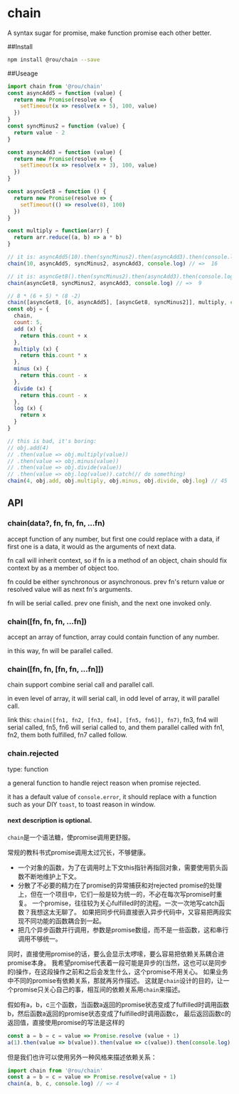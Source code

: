 # chain
A syntax sugar for promise, make function promise each other better.

##Install

```bash
npm install @rou/chain --save
```

##Useage

```javascript
import chain from '@rou/chain'
const asyncAdd5 = function (value) {
  return new Promise(resolve => {
    setTimeout(x => resolve(x + 5), 100, value)
  })
}
const syncMinus2 = function (value) {
  return value - 2
}

const asyncAdd3 = function (value) {
  return new Promise(resolve => {
    setTimeout(x => resolve(x + 3), 100, value)
  })
}

const asyncGet8 = function () {
  return new Promise(resolve => {
    setTimeout(() => resolve(8), 100)
  })
}

const multiply = function(arr) {
  return arr.reduce((a, b) => a * b)
}

// it is: asyncAdd5(10).then(syncMinus2).then(asyncAdd3).then(console.log).catch(/* do something*/)
chain(10, asyncAdd5, syncMinus2, asyncAdd3, console.log) // =>  16

// it is: asyncGet8().then(syncMinus2).then(asyncAdd3).then(console.log).catch(/* do something*/)
chain(asyncGet8, syncMinus2, asyncAdd3, console.log) // =>  9

// 8 * (6 + 5) * (8 -2)
chain([asyncGet8, [6, asyncAdd5], [asyncGet8, syncMinus2]], multiply, console.log) // => 528
const obj = {
  chain,
  count: 5,
  add (x) {
    return this.count + x
  },
  multiply (x) {
    return this.count * x
  },
  minus (x) {
    return this.count - x
  },
  divide (x) {
    return this.count - x
  },
  log (x) {
    return x
  }
}

// this is bad, it's boring: 
// obj.add(4)
// .then(value => obj.multiply(value))
// .then(value => obj.minus(value))
// .then(value => obj.divide(value))
// .then(value => obj.log(value)).catch(// do something)
chain(4, obj.add, obj.multiply, obj.minus, obj.divide, obj.log) // 45

```

## API

### chain(data?, fn, fn, fn, ...fn)

accept function of any number, but first one could replace with a data, 
if first one is a data, it would as the arguments of next data.

fn call will inherit context, so if fn is a method of an object, chain should fix context by as a member of object too.

fn could be either synchronous or asynchronous. prev fn's return value or resolved value will as next fn's arguments.

fn will be serial called. prev one finish, and the next one invoked only.

### chain([fn, fn, fn, ...fn])

accept an array of function, array could contain function of any number.

in this way, fn will be parallel called.

### chain([fn, fn, [fn, fn, ...fn]])

chain support combine serial call and parallel call.

in even level of array, it will serial call, in odd level of array, it will parallel call.

link this: `chain([fn1, fn2, [fn3, fn4], [fn5, fn6]], fn7)`, fn3, fn4 will serial called, fn5, fn6 will serial called to, 
and them parallel called with fn1, fn2, them both fulfilled, fn7 called follow.

### chain.rejected

type: function

a general function to handle reject reason when promise rejected. 

it has a default value of `console.error`, it should replace with a function such as your DIY `toast`, to toast reason in window.


#### next description is optional.

`chain`是一个语法糖，使promise调用更舒服。

常规的教科书式promise调用太过冗长，不够健康。

+ 一个对象的函数，为了在调用时上下文this指针再指回对象，需要使用箭头函数不断地维护上下文。
+ 分散了不必要的精力在了promise的异常捕获和对rejected promise的处理上，但在一个项目中，它们一般是较为统一的，不必在每次写promise时重复。
一个promise，往往较为关心fulfilled时的流程。一次一次地写catch函数？我想这太无聊了。
如果把同步代码直接嵌入异步代码中，又容易把两段实现不同功能的函数耦合到一起。
+ 把几个异步函数并行调用，参数是promise数组，而不是一些函数，这和串行调用不够统一。

同时，直接使用promise的话，要么会显示太啰嗦，要么容易把依赖关系耦合进promise本身。
我希望promise代表着一段可能是异步的(当然，这也可以是同步的)操作，在这段操作之前和之后会发生什么，这个promise不用关心。
如果业务中不同的promise有依赖关系，那就再另作描述。
这就是`chain`设计的目的，让一个promise只关心自己的事，相互间的依赖关系用`chain`来描述。

假如有a，b，c三个函数，当函数a返回的promise状态变成了fulfilled时调用函数b，然后函数a返回的promise状态变成了fulfilled时调用函数c，
最后返回函数c的返回值，直接使用promise的写法是这样的

```javascript
const a = b = c = value => Promise.resolve (value + 1)
a(1).then(value => b(value)).then(value => c(value)).then(console.log) // => 4
```
但是我们也许可以使用另外一种风格来描述依赖关系：

```javascript
import chain from '@rou/chain'
const a = b = c = value => Promise.resolve(value + 1)
chain(a, b, c, console.log) // => 4
```
